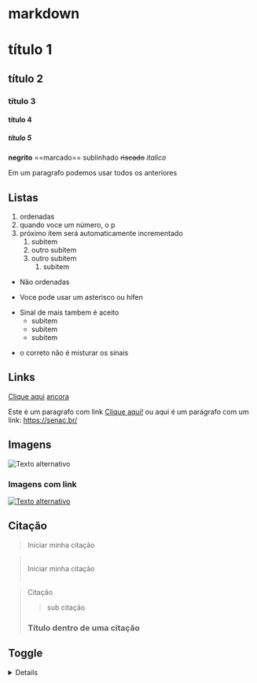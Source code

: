 # markdown

# título 1
## título 2
### título 3
#### título 4
##### título 5

__negrito__
==marcado==
sublinhado
~~riscado~~
*italico*

Em um paragrafo podemos usar todos os anteriores

## Listas
1. ordenadas
2. quando voce um número, o p
3. próximo item será automaticamente incrementado
    1. subitem
    2. outro subitem
    3. outro subitem
        1. subitem
    
- Não ordenadas
* Voce pode usar um asterisco ou hífen
+ Sinal de mais tambem é aceito
    - subitem
    - subitem
    - subitem
- o correto não é misturar os sinais

## Links
[Clique aqui](https://senac.br/)
[ancora](#markdown)

Este é um paragrafo com link [Clique aqui!](https://senac.br/ "Título para esse link") ou aqui é um parágrafo com um link: https://senac.br/

## Imagens
![Texto alternativo](https://git-scm.com/images/logos/2color-lightbg@2x.png)


### Imagens com link
[![Texto alternativo](https://git-scm.com/images/logos/2color-lightbg@2x.png)](https://google.com)

## Citação

> Iniciar minha citação

> <br>
> Iniciar minha citação
> <br><br>

> Citação
>> sub citação
> ### Título dentro de uma citação


## Toggle
<details>
Clique aqui para ver o conteúdo


## Separador
Pode ser 3 traços

---

ou pode ser 3 asteriscos

***


## Checklist
- [ ] Item 1
- [x] Item 2
- [ ] Item 3


## Tabela

Centralizado a Esquerda
| nome  | idade |
| ----  | ----  |
| Danny |  4    |
| Riel  | 26    |

Centralizado a direita
| nome  | idade |
| ----  | ----:  |
| Danny |  4    |
| Riel  | 26    |

Cemtralizado no centro
| nome  | idade |
| :----:  | :----:  |
| Danny |  4    |
| Riel  | 26    |


## Código
Em linha usamos 1 acento grave para abrir o código e outro para fechar
    <h1> Eu sou um título </h1>

<h1>Eu sou um título</h1>

    ` # Eu sou um título `

# Eu sou um título

    ` console.log('Olá, mundo!')`

## Bloco de código
Usaremos 3 acentos graves para abrir, seguido da linguagem que eu quero, e para fechar mais 3 acentos graves.

``` Html
<details>
    <summary>
        Clique aqui para ver o conteúdo
    <summary>
        Conteúdo
</details>

Python
num1 = int(input("Numero 1: ")) 
num2 = int(input("Número 2: "))
soma = num1 + num2
Print("a soma é {soma}")

```

## Emojis

:cat:
:frog:
:mouse:
:panda: